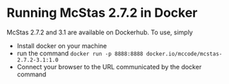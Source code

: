 # Running McStas 2.7.2 in Docker

McStas 2.7.2 and 3.1 are available on Dockerhub. To use, simply

* Install docker on your machine
* run the command
```docker run -p 8888:8888 docker.io/mccode/mcstas-2.7.2-3.1:1.0```
* Connect your browser to the URL communicated by the docker command

